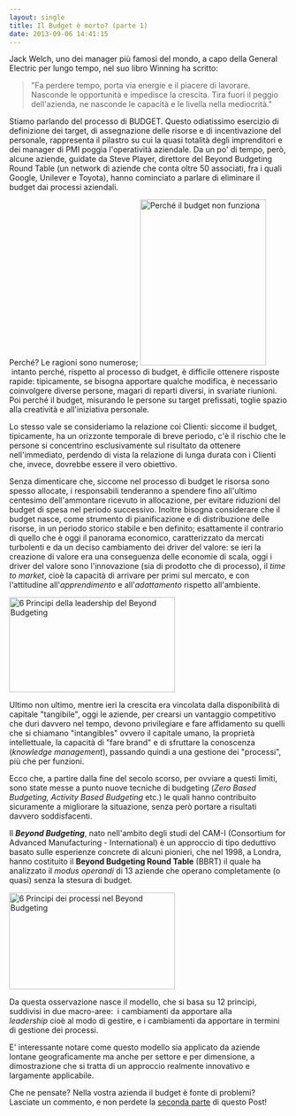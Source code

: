 ```yaml
---
layout: single
title: Il Budget è morto? (parte 1)
date: 2013-09-06 14:41:15
---
```

Jack Welch, uno dei manager più famosi del mondo, a capo della General Electric per lungo tempo, nel suo libro Winning ha scritto:
<blockquote>"Fa perdere tempo, porta via energie e il piacere di lavorare. Nasconde le opportunità e impedisce la crescita. Tira fuori il peggio dell'azienda, ne nasconde le capacità e le livella nella mediocrità."</blockquote>
Stiamo parlando del processo di BUDGET. Questo odiatissimo esercizio di definizione dei target, di assegnazione delle risorse e di incentivazione del personale, rappresenta il pilastro su cui la quasi totalità degli imprenditori e dei manager di PMI poggia l'operatività aziendale. Da un po' di tempo, però, alcune aziende, guidate da Steve Player, direttore del Beyond Budgeting Round Table (un network di aziende che conta oltre 50 associati, fra i quali Google, Unilever e Toyota), hanno cominciato a parlare di eliminare il budget dai processi aziendali.

Perché? Le ragioni sono numerose; <a href="http://www.blackstarconsulting.it/wp-content/uploads/2013/09/Screen-Shot-2013-09-06-at-13.17.55.png"><img class="alignleft size-medium wp-image-1243" alt="Perché il budget non funziona" src="http://www.blackstarconsulting.it/wp-content/uploads/2013/09/Screen-Shot-2013-09-06-at-13.17.55-228x300.png" width="228" height="300" /></a> intanto perché, rispetto al processo di budget, è difficile ottenere risposte rapide: tipicamente, se bisogna apportare qualche modifica, è necessario coinvolgere diverse persone, magari di reparti diversi, in svariate riunioni. Poi perché il budget, misurando le persone su target prefissati, toglie spazio alla creatività e all'iniziativa personale.

Lo stesso vale se consideriamo la relazione coi Clienti: siccome il budget, tipicamente, ha un orizzonte temporale di breve periodo, c'è il rischio che le persone si concentrino esclusivamente sul risultato da ottenere nell'immediato, perdendo di vista la relazione di lunga durata con i Clienti che, invece, dovrebbe essere il vero obiettivo.

Senza dimenticare che, siccome nel processo di budget le risorsa sono spesso allocate, i responsabili tenderanno a spendere fino all'ultimo centesimo dell'ammontare ricevuto in allocazione, per evitare riduzioni del budget di spesa nel periodo successivo. Inoltre bisogna considerare che il budget nasce, come strumento di pianificazione e di distribuzione delle risorse, in un periodo storico stabile e ben definito; esattamente il contrario di quello che è oggi il panorama economico, caratterizzato da mercati turbolenti e da un deciso cambiamento dei driver del valore: se ieri la creazione di valore era una conseguenza delle economie di scala, oggi i driver del valore sono l'innovazione (sia di prodotto che di processo), il <i>time to market</i>, cioè la capacità di arrivare per primi sul mercato, e con l'attitudine all'<i>apprendimento</i> e all'<i>adattamento</i> rispetto all'ambiente.

<img class="alignright size-medium wp-image-1245" alt="6 Principi della leadership del Beyond Budgeting" src="http://www.blackstarconsulting.it/wp-content/uploads/2013/09/6-Principi-della-leadership-300x172.png" width="300" height="172" />

Ultimo non ultimo, mentre ieri la crescita era vincolata dalla disponibilità di capitale "tangibile", oggi le aziende, per crearsi un vantaggio competitivo che duri davvero nel tempo, devono privilegiare e fare affidamento su quelli che si chiamano "intangibles" ovvero il capitale umano, la proprietà intellettuale, la capacità di "fare brand" e di sfruttare la conoscenza (<i>knowledge management</i>), passando quindi a una gestione dei "processi", più che per funzioni.

Ecco che, a partire dalla fine del secolo scorso, per ovviare a questi limiti, sono state messe a punto nuove tecniche di budgeting (<em>Zero Based Budgeting, Activity Based Budgeting</em> etc.) le quali hanno contribuito sicuramente a migliorare la situazione, senza però portare a risultati davvero soddisfacenti.

Il <b><i>Beyond Budgeting</i></b>, nato nell'ambito degli studi del CAM-I (Consortium for Advanced Manufacturing - International) è un approccio di tipo deduttivo basato sulle esperienze concrete di alcuni pionieri, che nel 1998, a Londra, hanno costituito il <strong>Beyond Budgeting Round Table</strong> (BBRT) il quale ha analizzato il <i>modus operandi</i> di 13 aziende che operano completamente (o quasi) senza la stesura di budget.

<img class="alignleft size-medium wp-image-1246" alt="6 Principi dei processi nel Beyond Budgeting" src="http://www.blackstarconsulting.it/wp-content/uploads/2013/09/6-Principi-dei-processi-300x175.png" width="300" height="175" />

Da questa osservazione nasce il modello, che si basa su 12 principi, suddivisi in due macro-aree:  i cambiamenti da apportare alla <i>leadership</i> cioè al modo di gestire, e i cambiamenti da apportare in termini di gestione dei processi.

E' interessante notare come questo modello sia applicato da aziende lontane geograficamente ma anche per settore e per dimensione, a dimostrazione che si tratta di un approccio realmente innovativo e largamente applicabile.

Che ne pensate? Nella vostra azienda il budget è fonte di problemi?
Lasciate un commento, e non perdete la <a title="Il budget è morto? (parte 2)" href="http://www.blackstarconsulting.it/2013/09/il-budget-e-morto-parte-2/" target="_blank">seconda parte</a> di questo Post!